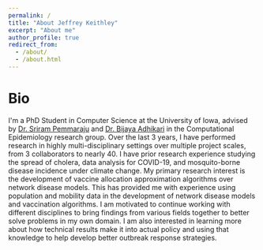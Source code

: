 ```yaml
---
permalink: /
title: "About Jeffrey Keithley"
excerpt: "About me"
author_profile: true
redirect_from: 
  - /about/
  - /about.html
---
```


Bio
======
I'm a PhD Student in Computer Science at the University of Iowa, advised by [Dr. Sriram Pemmaraju](https://cs.uiowa.edu/people/sriram-pemmaraju) and [Dr. Bijaya Adhikari](https://cs.uiowa.edu/people/bijaya-adhikari) in the Computational Epidemiology research group. Over the last 3 years, I have performed research in highly multi-disciplinary settings over multiple project scales, from 3 collaborators to nearly 40. I have prior research experience studying the spread of cholera, data analysis for COVID-19, and mosquito-borne disease incidence under climate change. My primary research interest is the development of vaccine allocation approximation algorithms over network disease models. This has provided me with experience using population and mobility data in the development of network disease models and vaccination algorithms. I am motivated to continue working with different disciplines to bring findings from various fields together to better solve problems in my own domain. I am also interested in learning more about how technical results make it into actual policy and using that knowledge to help develop better outbreak response strategies.
